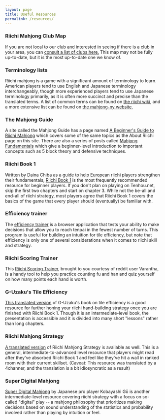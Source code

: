 ```yaml
---
layout: page
title: Useful Resources
permalink: /resources/
---
```


### Riichi Mahjong Club Map

If you are not local to our club and interested in seeing if there is a club in your area, you can [consult a list of clubs here.](https://jellicodemahjong.wordpress.com/world-riichi-map/) This map may not be fully up-to-date, but it is the most up-to-date one we know of.

### Terminology lists

Riichi mahjong is a game with a significant amount of terminology to learn. American players tend to use English and Japanese terminology interchangeably, though more experienced players tend to use Japanese terminology primarily, as it is often more succinct and precise than the translated terms. A list of common terms can be found on [the riichi wiki](https://riichi.wiki/List_of_terminology_by_alphabetical_order), and a more extensive list can be found on [the mahjong-ny website.](http://mahjong-ny.com/features/terminology/)

### The Mahjong Guide

A site called the Mahjong Guide has a page named [A Beginner's Guide to Riichi Mahjong](https://mahjong.guide/a-beginners-guide-to-riichi-mahjong/) which covers some of the same topics as the About Riichi page on this site. There are also a series of posts called [Mahjong Fundamentals](https://mahjong.guide/2017/12/29/mahjong-fundamentals-1-introduction/) which give a beginner-level introduction to important concepts such as 5 block theory and defensive techniques.

### Riichi Book 1

Written by Daina Chiba as a guide to help European riichi players strengthen their fundamentals, [Riichi Book 1](https://github.com/dainachiba/RiichiBooks/raw/master/RiichiBook1.pdf) is the most frequently recommended resource for beginner players. If you don't plan on playing on Tenhou.net, skip the first two chapters and start on chapter 3. While not the be-all and end-all of riichi strategy, most players agree that Riichi Book 1 covers the basics of the game that every player should (eventually) be familiar with.

### Efficiency trainer

The [efficiency trainer](https://euophrys.itch.io/mahjong-efficiency-trainer) is a browser application that tests your ability to make decisions that allow you to reach tenpai in the fewest number of turns. This program is useful for building an intuition for tile efficiency, but note that efficiency is only one of several considerations when it comes to riichi skill and strategy.

### Riichi Scoring Trainer

This [Riichi Scoring Trainer](https://scoringtrainer.konbamwa.net/), brought to you courtesy of reddit user Varantha, is a handy tool to help you practice counting fu and han and quiz yourself on how many points each hand is worth.

### G-Uzaku's Tile Efficiency

[This translated version](https://drive.google.com/file/d/1ApHp2Dm-3dkEQTEAnmfTsk8J6OaH8d4G/view) of G-Uzaku's book on tile efficiency is a good resource for further honing your riichi hand-building strategy once you are finished with Riichi Book 1. Though it is an intermediate-level book, the presentation is accessible and it is divided into many short "lessons" rather than long chapters.

### Riichi Mahjong Strategy

[A translated version](https://files.riichi.moe/mjg/books%20(en)/Riichi%20Mahjong%20Strategy%20%28rms%29.pdf) of Riichi Mahjong Strategy is available as well. This is a general, intermediate-to-advanced level resource that players might read after they've absorbed Riichi Book 1 and feel like they've hit a wall in ranked room with their current skillset. (Caveat: This resource was translated by a 4channer, and the translation is a bit idiosyncratic as a result)

### Super Digital Mahjong

[Super Digital Mahjong](https://natsuai.com/mahjong/digital/) by Japanese pro player Kobayashi Gō is another intermediate-level resource covering riichi strategy with a focus on so-called "digital" play -- a mahjong philosophy that prioritizes making decisions based on sound understanding of the statistics and probability involved rather than playing by intuition or feel.
